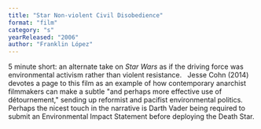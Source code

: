 ```yaml
---
title: "Star Non-violent Civil Disobedience"
format: "film"
category: "s"
yearReleased: "2006"
author: "Franklin López"
---
```

5 minute short: an alternate take on _Star Wars_ as  if the driving force was environmental activism rather than violent resistance.
 
Jesse Cohn (2014) devotes a  page to this film as an example of how contemporary anarchist filmmakers can  make a subtle "and perhaps more effective use of détournement," sending  up reformist and pacifist environmental politics. Perhaps the nicest touch in  the narrative is Darth Vader being required to submit an Environmental Impact  Statement before deploying the Death Star.
